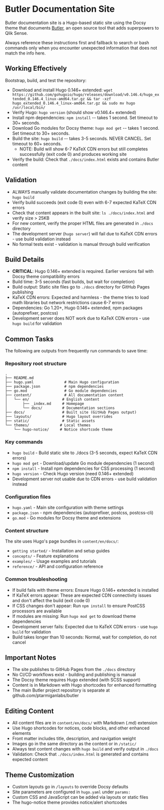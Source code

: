 # Butler Documentation Site

Butler documentation site is a Hugo-based static site using the Docsy theme that documents [Butler](https://github.com/ptarmiganlabs/butler), an open source tool that adds superpowers to Qlik Sense.

Always reference these instructions first and fallback to search or bash commands only when you encounter unexpected information that does not match the info here.

## Working Effectively

Bootstrap, build, and test the repository:
- Download and install Hugo 0.146+ extended: `wget https://github.com/gohugoio/hugo/releases/download/v0.146.4/hugo_extended_0.146.4_linux-amd64.tar.gz && tar -xzf hugo_extended_0.146.4_linux-amd64.tar.gz && sudo mv hugo /usr/local/bin/`
- Verify Hugo: `hugo version` (should show v0.146.4+ extended)
- Install npm dependencies: `npm install` -- takes 1 second. Set timeout to 30+ seconds.
- Download Go modules for Docsy theme: `hugo mod get` -- takes 1 second. Set timeout to 30+ seconds.
- Build the site: `hugo build` -- takes 3-5 seconds. NEVER CANCEL. Set timeout to 60+ seconds. 
  - NOTE: Build will show 6-7 KaTeX CDN errors but still completes successfully (exit code 0) and produces working site
- Verify the build: Check that `./docs/index.html` exists and contains Butler content

## Validation

- ALWAYS manually validate documentation changes by building the site: `hugo build`
- Verify build succeeds (exit code 0) even with 6-7 expected KaTeX CDN errors
- Check that content appears in the built site: `ls ./docs/index.html` and verify size > 25KB
- For new content, verify the proper HTML files are generated in `./docs` directory
- The development server (`hugo server`) will fail due to KaTeX CDN errors - use build validation instead
- No formal tests exist - validation is manual through build verification

## Build Details

- **CRITICAL**: Hugo 0.146+ extended is required. Earlier versions fail with Docsy theme compatibility errors
- Build time: 3-5 seconds (fast builds, but wait for completion)
- Build output: Static site files go to `./docs` directory for GitHub Pages publishing
- KaTeX CDN errors: Expected and harmless - the theme tries to load math libraries but network restrictions cause 6-7 errors
- Dependencies: Go 1.20+, Hugo 0.146+ extended, npm packages (autoprefixer, postcss)
- Development server does NOT work due to KaTeX CDN errors - use `hugo build` for validation

## Common Tasks

The following are outputs from frequently run commands to save time:

### Repository root structure
```
.
├── README.md
├── hugo.yaml              # Main Hugo configuration
├── package.json           # npm dependencies
├── go.mod                 # Go module dependencies  
├── content/               # All documentation content
│   └── en/               # English content
│       ├── _index.md     # Homepage
│       └── docs/         # Documentation sections
├── docs/                 # Built site (GitHub Pages output)
├── layouts/              # Hugo layout overrides
├── static/               # Static assets
└── themes/              # Local themes
    └── hugo-notice/     # Notice shortcode theme
```

### Key commands
- `hugo build` - Build static site to ./docs (3-5 seconds, expect KaTeX CDN errors)
- `hugo mod get` - Download/update Go module dependencies (1 second)
- `npm install` - Install npm dependencies for CSS processing (1 second)
- `hugo version` - Check Hugo version (need 0.146+ extended)
- Development server not usable due to CDN errors - use build validation instead

### Configuration files
- `hugo.yaml` - Main site configuration with theme settings
- `package.json` - npm dependencies (autoprefixer, postcss, postcss-cli)
- `go.mod` - Go modules for Docsy theme and extensions

### Content structure
The site uses Hugo's page bundles in `content/en/docs/`:
- `getting started/` - Installation and setup guides  
- `concepts/` - Feature explanations
- `examples/` - Usage examples and tutorials
- `reference/` - API and configuration reference

### Common troubleshooting
- If build fails with theme errors: Ensure Hugo 0.146+ extended is installed
- If KaTeX errors appear: These are expected CDN connectivity issues and don't affect the build (exit code 0)
- If CSS changes don't appear: Run `npm install` to ensure PostCSS processors are available
- If modules are missing: Run `hugo mod get` to download theme dependencies
- Development server fails: Expected due to KaTeX CDN errors - use `hugo build` for validation
- Build takes longer than 10 seconds: Normal, wait for completion, do not cancel

## Important Notes

- The site publishes to GitHub Pages from the `./docs` directory
- No CI/CD workflows exist - building and publishing is manual
- The Docsy theme requires Hugo extended (with SCSS support)
- Content is in Markdown with Hugo shortcodes for enhanced formatting
- The main Butler project repository is separate at github.com/ptarmiganlabs/butler

## Editing Content

- All content files are in `content/en/docs/` with Markdown (.md) extension
- Use Hugo shortcodes for notices, code blocks, and other enhanced elements
- Front matter includes title, description, and navigation weight
- Images go in the same directory as the content or in `/static/`
- Always test content changes with `hugo build` and verify output in `./docs`
- Validation: Check that `./docs/index.html` is generated and contains expected content

## Theme Customization

- Custom layouts go in `/layouts` to override Docsy defaults
- Site parameters are configured in `hugo.yaml` under `params:`
- Custom CSS and JavaScript can be added via layouts or static files
- The hugo-notice theme provides notice/alert shortcodes